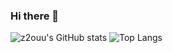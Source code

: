 ### Hi there 👋

<!--
**ilp-sys/ilp-sys** is a ✨ _special_ ✨ repository because its `README.md` (this file) appears on your GitHub profile.

Here are some ideas to get you started:

- 🔭 I’m currently working on ...
- 🌱 I’m currently learning ...
- 👯 I’m looking to collaborate on ...
- 🤔 I’m looking for help with ...
- 💬 Ask me about ...
- 📫 How to reach me: ...
- 😄 Pronouns: ...
- ⚡ Fun fact: ...
-->

![z2ouu's GitHub stats](https://github-readme-stats.vercel.app/api?username=ilp-sys&show_icons=true&theme=great-gatsby)
![Top Langs](https://github-readme-stats.vercel.app/api/top-langs/?username=ilp-sys&langs_count=8&layout=compact)




